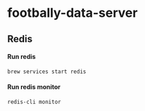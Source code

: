 # footbally-data-server

## Redis

#### Run redis

`brew services start redis`

#### Run redis monitor

`redis-cli monitor`
